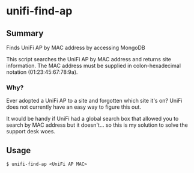 # unifi-find-ap

## Summary
Finds UniFi AP by MAC address by accessing MongoDB

This script searches the UniFi AP by MAC address and returns site information.
The MAC address must be supplied in colon-hexadecimal notation (01:23:45:67:78:9a).

### Why?
Ever adopted a UniFi AP to a site and forgotten which site it's on? UniFi does not currently have an easy way to figure this out. 

It would be handy if UniFi had a global search box that allowed you to search by MAC address but it doesn't... so this is my solution to solve the support desk woes.

## Usage
    $ unifi-find-ap <UniFi AP MAC>
